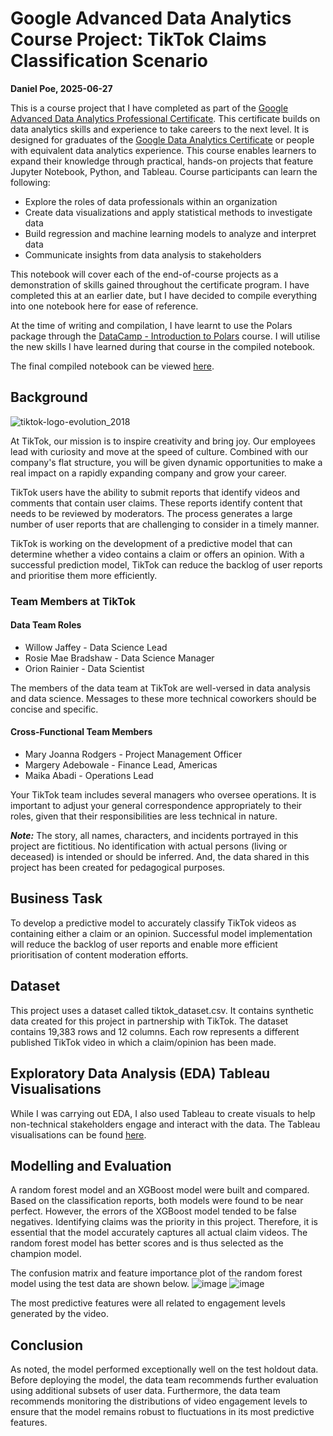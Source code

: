 # Google Advanced Data Analytics Course Project: TikTok Claims Classification Scenario
**Daniel Poe, 2025-06-27**

This is a course project that I have completed as part of the [Google Advanced Data Analytics Professional Certificate](https://www.coursera.org/professional-certificates/google-advanced-data-analytics). This certificate builds on data analytics skills and experience to take careers to the next level. It is designed for graduates of the [Google Data Analytics Certificate](https://www.coursera.org/professional-certificates/google-data-analytics) or people with equivalent data analytics experience. This course enables learners to expand their knowledge through practical, hands-on projects that feature Jupyter Notebook, Python, and Tableau. Course participants can learn the following:

- Explore the roles of data professionals within an organization 
- Create data visualizations and apply statistical methods to investigate data
- Build regression and machine learning models to analyze and interpret data
- Communicate insights from data analysis to stakeholders

This notebook will cover each of the end-of-course projects as a demonstration of skills gained throughout the certificate program. I have completed this at an earlier date, but I have decided to compile everything into one notebook here for ease of reference.

At the time of writing and compilation, I have learnt to use the Polars package through the [DataCamp - Introduction to Polars](https://app.datacamp.com/learn/courses/introduction-to-polars) course. I will utilise the new skills I have learned during that course in the compiled notebook.

The final compiled notebook can be viewed [here](https://github.com/daniel207pzd/Google-Advanced-Data-Analytics-Course-Project-TikTok-Claims/blob/main/Google%20Advanced%20Data%20Analytics%20-%20TikTok%20Claims%20Course%20Project%20(Daniel%20Poe).ipynb).

## Background

![tiktok-logo-evolution_2018](https://github.com/user-attachments/assets/92261f0b-b1fe-4900-805a-7e009a850a48)

At TikTok, our mission is to inspire creativity and bring joy. Our employees lead with curiosity and move at the speed of culture. Combined with our company's flat structure, you will be given dynamic opportunities to make a real impact on a rapidly expanding company and grow your career.

TikTok users have the ability to submit reports that identify videos and comments that contain user claims. These reports identify content that needs to be reviewed by moderators. The process generates a large number of user reports that are challenging to consider in a timely manner. 

TikTok is working on the development of a predictive model that can determine whether a video contains a claim or offers an opinion. With a successful prediction model, TikTok can reduce the backlog of user reports and prioritise them more efficiently.

### Team Members at TikTok
#### Data Team Roles

- Willow Jaffey - Data Science Lead
- Rosie Mae Bradshaw - Data Science Manager
- Orion Rainier - Data Scientist

The members of the data team at TikTok are well-versed in data analysis and data science. Messages to these more technical coworkers should be concise and specific.

#### Cross-Functional Team Members

- Mary Joanna Rodgers - Project Management Officer
- Margery Adebowale - Finance Lead, Americas
- Maika Abadi - Operations Lead

Your TikTok team includes several managers who oversee operations. It is important to adjust your general correspondence appropriately to their roles, given that their responsibilities are less technical in nature. 

***Note:*** The story, all names, characters, and incidents portrayed in this project are fictitious. No identification with actual persons (living or deceased) is intended or should be inferred. And, the data shared in this project has been created for pedagogical purposes. 

## Business Task
To develop a predictive model to accurately classify TikTok videos as containing either a claim or an opinion. Successful model implementation will reduce the backlog of user reports and enable more efficient prioritisation of content moderation efforts.

## Dataset
This project uses a dataset called tiktok_dataset.csv. It contains synthetic data created for this project in partnership with TikTok. The dataset contains 19,383 rows and 12 columns. Each row represents a different published TikTok video in which a claim/opinion has been made.

## Exploratory Data Analysis (EDA) Tableau Visualisations
While I was carrying out EDA, I also used Tableau to create visuals to help non-technical stakeholders engage and interact with the data. The Tableau visualisations can be found [here](https://public.tableau.com/app/profile/daniel.poe/viz/GoogleAdvancedDataAnalyticsTikTokClaimsCourseProjectTableauVisualisationsDanielPoe/ClaimClassificationsDatasetEDA).

## Modelling and Evaluation
A random forest model and an XGBoost model were built and compared. Based on the classification reports, both models were found to be near perfect. However, the errors of the XGBoost model tended to be false negatives. Identifying claims was the priority in this project. Therefore, it is essential that the model accurately captures all actual claim videos. The random forest model has better scores and is thus selected as the champion model.

The confusion matrix and feature importance plot of the random forest model using the test data are shown below.
![image](https://github.com/user-attachments/assets/15cf40bc-bf16-472f-991c-62baa4f810a9)
![image](https://github.com/user-attachments/assets/a6508b68-4c6e-49f0-807d-d4eda3ca98b4)

The most predictive features were all related to engagement levels generated by the video.

## Conclusion
As noted, the model performed exceptionally well on the test holdout data. Before deploying the model, the data team recommends further evaluation using additional subsets of user data. Furthermore, the data team recommends monitoring the distributions of video engagement levels to ensure that the model remains robust to fluctuations in its most predictive features.
